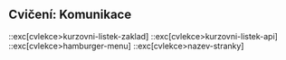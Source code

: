 ## Cvičení: Komunikace

::exc[cvlekce>kurzovni-listek-zaklad]
::exc[cvlekce>kurzovni-listek-api]
::exc[cvlekce>hamburger-menu]
::exc[cvlekce>nazev-stranky]
